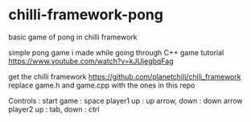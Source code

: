 # chilli-framework-pong
basic game of pong in chilli framework

simple pong game i made while going through C++ game tutorial https://www.youtube.com/watch?v=kJUjegbqFag

get the chilli framework https://github.com/planetchili/chili_framework
replace game.h and game.cpp with the ones in this repo

Controls : 
start game : space
player1 up : up arrow, down : down arrow
player2 up : tab, down : ctrl
